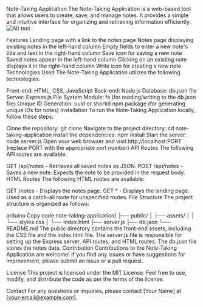 Note-Taking Application
The Note-Taking Application is a web-based tool that allows users to create, save, and manage notes. It provides a simple and intuitive interface for organizing and retrieving information efficiently.
![Alt text](../../../Downloads/Note%20Taker.gif)

Features
Landing page with a link to the notes page
Notes page displaying existing notes in the left-hand column
Empty fields to enter a new note's title and text in the right-hand column
Save icon for saving a new note
Saved notes appear in the left-hand column
Clicking on an existing note displays it in the right-hand column
Write icon for creating a new note
Technologies Used
The Note-Taking Application utilizes the following technologies:

Front-end: HTML, CSS, JavaScript
Back-end: Node.js
Database: db.json file
Server: Express.js
File System Module: fs (for reading/writing to the db.json file)
Unique ID Generation: uuid or shortid npm package (for generating unique IDs for notes)
Installation
To run the Note-Taking Application locally, follow these steps:

Clone the repository: git clone <repository-url>
Navigate to the project directory: cd note-taking-application
Install the dependencies: npm install
Start the server: node server.js
Open your web browser and visit http://localhost:PORT (replace PORT with the appropriate port number)
API Routes
The following API routes are available:

GET /api/notes - Retrieves all saved notes as JSON.
POST /api/notes - Saves a new note. Expects the note to be provided in the request body.
HTML Routes
The following HTML routes are available:

GET /notes - Displays the notes page.
GET * - Displays the landing page. Used as a catch-all route for unspecified routes.
File Structure
The project structure is organized as follows:

arduino
Copy code
note-taking-application/
  ├── public/
  │   ├── assets/
  │   │   └── styles.css
  │   └── index.html
  ├── server.js
  ├── db.json
  └── README.md
The public directory contains the front-end assets, including the CSS file and the index.html file.
The server.js file is responsible for setting up the Express server, API routes, and HTML routes.
The db.json file stores the notes data.
Contribution
Contributions to the Note-Taking Application are welcome! If you find any issues or have suggestions for improvement, please submit an issue or a pull request.

License
This project is licensed under the MIT License. Feel free to use, modify, and distribute the code as per the terms of the license.

Contact
For any questions or inquiries, please contact [Your Name] at [your-email@example.com].